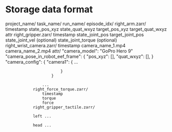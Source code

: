 # Storage data format


project_name/
    task_name/
        run_name/
            episode_idx/
                right_arm.zarr/
                    timestamp
                    state_pos_xyz
                    state_quat_wxyz
                    target_pos_xyz
                    target_quat_wxyz
                    attr
                right_gripper.zarr/
                    timestamp
                    state_joint_pos
                    target_joint_pos
                    state_joint_vel (optional)
                    state_joint_torque (optional)
                right_wrist_camera.zarr/
                    timestamp
                    camera_name_1.mp4
                    camera_name_2.mp4
                    attr/
                        "camera_model": "GoPro Hero 9"
                        "camera_pose_in_robot_eef_frame": {
                            "pos_xyz": [],
                            "quat_wxyz": [],
                        }
                        "camera_config": {
                            "camera1": {
                                ...

                            }
                        }

                    ...
                right_force_torque.zarr/
                    timestamp
                    torque
                    force
                right_gripper_tactile.zarr/

                left ...

                head ...
                


                
